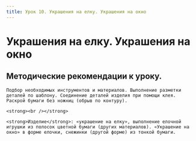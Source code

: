 ```yaml
---
title: Урок 10. Украшения на елку. Украшения на окно
---
```


# Украшения на елку. Украшения на окно

## Методические рекомендации к уроку.

<p>
	Подбор необходимых инструментов и материалов. Выполнение разметки деталей по шаблону. Соединение деталей изделия при помощи клея. Раскрой бумаги без ножниц (обрыв по контуру).
</p>
<p>
	<strong><br /></strong> 
</p>
<p>
	<strong>Изделие</strong>: «украшение на елку», выполнение елочной игрушки из полосок цветной бумаги (других материалов). «Украшение на окно» в форме елочки, снежинки (другой форме) из тонкой бумаги.
</p>